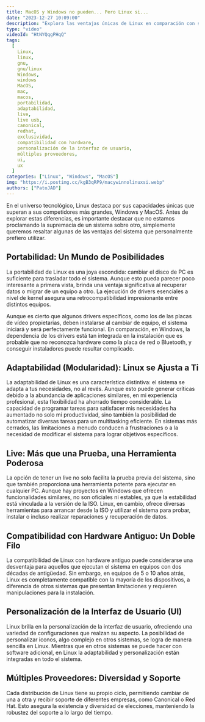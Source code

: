 ```yaml
---
title: MacOS y Windows no pueden... Pero Linux si...
date: "2023-12-27 10:09:00"
description: "Explora las ventajas únicas de Linux en comparación con sus competidores, Windows y MacOS. Desde la portabilidad hasta la personalización de la interfaz, descubre cómo Linux se destaca en el mundo de la tecnología."
type: "video"
videoId: "HtNYQqgPHqQ"
tags:
  [
    Linux,
    linux,
    gnu,
    gnu/linux
    Windows,
    windows
    MacOS,
    mac,
    macos,
    portabilidad,
    adaptabilidad,
    live,
    live usb,
    canonical,
    redhat,
    exclusividad,
    compatibilidad con hardware,
    personalización de la interfaz de usuario,
    múltiples proveedores,
    ui,
    ux
  ]
categories: ["Linux", "Windows", "MacOS"]
img: "https://i.postimg.cc/kgB3qRP9/macywinnolinuxsi.webp"
authors: ["PatoJAD"]
---
```


En el universo tecnológico, Linux destaca por sus capacidades únicas que superan a sus competidores más grandes, Windows y MacOS. Antes de explorar estas diferencias, es importante destacar que no estamos proclamando la supremacía de un sistema sobre otro, simplemente queremos resaltar algunas de las ventajas del sistema que personalmente prefiero utilizar.

## Portabilidad: Un Mundo de Posibilidades

La portabilidad de Linux es una joya escondida: cambiar el disco de PC es suficiente para trasladar todo el sistema. Aunque esto pueda parecer poco interesante a primera vista, brinda una ventaja significativa al recuperar datos o migrar de un equipo a otro. La ejecución de drivers esenciales a nivel de kernel asegura una retrocompatibilidad impresionante entre distintos equipos.

Aunque es cierto que algunos drivers específicos, como los de las placas de vídeo propietarias, deben instalarse al cambiar de equipo, el sistema iniciará y será perfectamente funcional. En comparación, en Windows, la dependencia de los drivers está tan integrada en la instalación que es probable que no reconozca hardware como la placa de red o Bluetooth, y conseguir instaladores puede resultar complicado.

## Adaptabilidad (Modularidad): Linux se Ajusta a Ti

La adaptabilidad de Linux es una característica distintiva: el sistema se adapta a tus necesidades, no al revés. Aunque esto puede generar críticas debido a la abundancia de aplicaciones similares, en mi experiencia profesional, esta flexibilidad ha ahorrado tiempo considerable. La capacidad de programar tareas para satisfacer mis necesidades ha aumentado no solo mi productividad, sino también la posibilidad de automatizar diversas tareas para un multitasking eficiente. En sistemas más cerrados, las limitaciones a menudo conducen a frustraciones o a la necesidad de modificar el sistema para lograr objetivos específicos.

## Live: Más que una Prueba, una Herramienta Poderosa

La opción de tener un live no solo facilita la prueba previa del sistema, sino que también proporciona una herramienta potente para ejecutar en cualquier PC. Aunque hay proyectos en Windows que ofrecen funcionalidades similares, no son oficiales ni estables, ya que la estabilidad está vinculada a la versión de la ISO. Linux, en cambio, ofrece diversas herramientas para arrancar desde la ISO y utilizar el sistema para probar, instalar o incluso realizar reparaciones y recuperación de datos.

## Compatibilidad con Hardware Antiguo: Un Doble Filo

La compatibilidad de Linux con hardware antiguo puede considerarse una desventaja para aquellos que ejecutan el sistema en equipos con dos décadas de antigüedad. Sin embargo, en equipos de 5 o 10 años atrás, Linux es completamente compatible con la mayoría de los dispositivos, a diferencia de otros sistemas que presentan limitaciones y requieren manipulaciones para la instalación.

## Personalización de la Interfaz de Usuario (UI)

Linux brilla en la personalización de la interfaz de usuario, ofreciendo una variedad de configuraciones que realzan su aspecto. La posibilidad de personalizar iconos, algo complejo en otros sistemas, se logra de manera sencilla en Linux. Mientras que en otros sistemas se puede hacer con software adicional, en Linux la adaptabilidad y personalización están integradas en todo el sistema.

## Múltiples Proveedores: Diversidad y Soporte

Cada distribución de Linux tiene su propio ciclo, permitiendo cambiar de una a otra y recibir soporte de diferentes empresas, como Canonical o Red Hat. Esto asegura la existencia y diversidad de elecciones, manteniendo la robustez del soporte a lo largo del tiempo.
